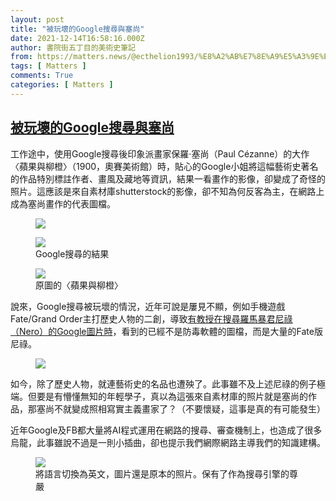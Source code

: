 ```yaml
---
layout: post
title: "被玩壞的Google搜尋與塞尚"
date: 2021-12-14T16:58:16.000Z
author: 書院街五丁目的美術史筆記
from: https://matters.news/@ecthelion1993/%E8%A2%AB%E7%8E%A9%E5%A3%9E%E7%9A%84google%E6%90%9C%E5%B0%8B%E8%88%87%E5%A1%9E%E5%B0%9A-bafyreiefc2dbyhlsxccfwblho4khyc553rdbhay3r3uu2fve6kmioyw3zi
tags: [ Matters ]
comments: True
categories: [ Matters ]
---
```

<!--1639501096000-->
[被玩壞的Google搜尋與塞尚](https://matters.news/@ecthelion1993/%E8%A2%AB%E7%8E%A9%E5%A3%9E%E7%9A%84google%E6%90%9C%E5%B0%8B%E8%88%87%E5%A1%9E%E5%B0%9A-bafyreiefc2dbyhlsxccfwblho4khyc553rdbhay3r3uu2fve6kmioyw3zi)
------

<div>
<p>工作途中，使用Google搜尋後印象派畫家保羅‧塞尚（Paul Cézanne）的大作〈蘋果與柳橙〉（1900，奧賽美術館）時，貼心的Google小姐將這幅藝術史著名的作品特別標註作者、畫風及藏地等資訊，結果一看畫作的影像，卻變成了奇怪的照片。這應該是來自素材庫shutterstock的影像，卻不知為何反客為主，在網路上成為塞尚畫作的代表圖檔。</p><figure class="image"><img src="https://matters.news/@ecthelion1993/%E8%A2%AB%E7%8E%A9%E5%A3%9E%E7%9A%84google%E6%90%9C%E5%B0%8B%E8%88%87%E5%A1%9E%E5%B0%9A-bafyreiefc2dbyhlsxccfwblho4khyc553rdbhay3r3uu2fve6kmioyw3zi" referrerpolicy="no-referrer"><figcaption><span></span></figcaption></figure><figure class="image"><img src="https://assets.matters.news/embed/a16a0b3c-607f-43d2-a6ed-a02c21562864.jpeg" data-asset-id="a16a0b3c-607f-43d2-a6ed-a02c21562864" referrerpolicy="no-referrer"><figcaption><span>Google搜尋的結果</span></figcaption></figure><figure class="image"><img src="https://assets.matters.news/embed/1c83e9db-82f5-48ef-8340-fde532eb8262.jpeg" data-asset-id="1c83e9db-82f5-48ef-8340-fde532eb8262" referrerpolicy="no-referrer"><figcaption><span>原圖的〈蘋果與柳橙〉</span></figcaption></figure><p>說來，Google搜尋被玩壞的情況，近年可說是屢見不顯，例如手機遊戲Fate/Grand Order主打歷史人物的二創，導致<a href="https://www.setn.com/m/ampnews.aspx?NewsID=868610&fbclid=IwAR27mZP7H0eOJGsSeKwWZgZ6--XjVkLQD1HdevHSEoCOkDpQIn8Z6R3TnMM" rel="noopener noreferrer" target="_blank">有教授在搜尋羅馬暴君尼祿（Nero）的Google圖片時</a>，看到的已經不是防毒軟體的圖檔，而是大量的Fate版尼祿。</p><figure class="image"><img src="https://assets.matters.news/embed/138e6937-e6d4-445d-935d-2be5b691285c.jpeg" data-asset-id="138e6937-e6d4-445d-935d-2be5b691285c" referrerpolicy="no-referrer"><figcaption><span></span></figcaption></figure><p>如今，除了歷史人物，就連藝術史的名品也遭殃了。此事雖不及上述尼祿的例子極端。但要是有懵懂無知的年輕學子，真以為這張來自素材庫的照片就是塞尚的作品，那塞尚不就變成照相寫實主義畫家了？（不要懷疑，這事是真的有可能發生）</p><p>近年Google及FB都大量將AI程式運用在網路的搜尋、審查機制上，也造成了很多烏龍，此事雖說不過是一則小插曲，卻也提示我們網際網路主導我們的知識建構。</p><figure class="image"><img src="https://assets.matters.news/embed/8140fa14-95d7-4d22-b125-a032c8396e01.jpeg" data-asset-id="8140fa14-95d7-4d22-b125-a032c8396e01" referrerpolicy="no-referrer"><figcaption><span>將語言切換為英文，圖片還是原本的照片。保有了作為搜尋引擎的尊嚴</span></figcaption></figure><p><br></p>
</div>
